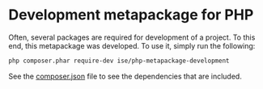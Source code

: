 # Development metapackage for PHP

Often, several packages are required for development of a project. To this end,
this metapackage was developed. To use it, simply run the following:

```sh
php composer.phar require-dev ise/php-metapackage-development
```

See the [composer.json](composer.json) file to see the dependencies that are
included.